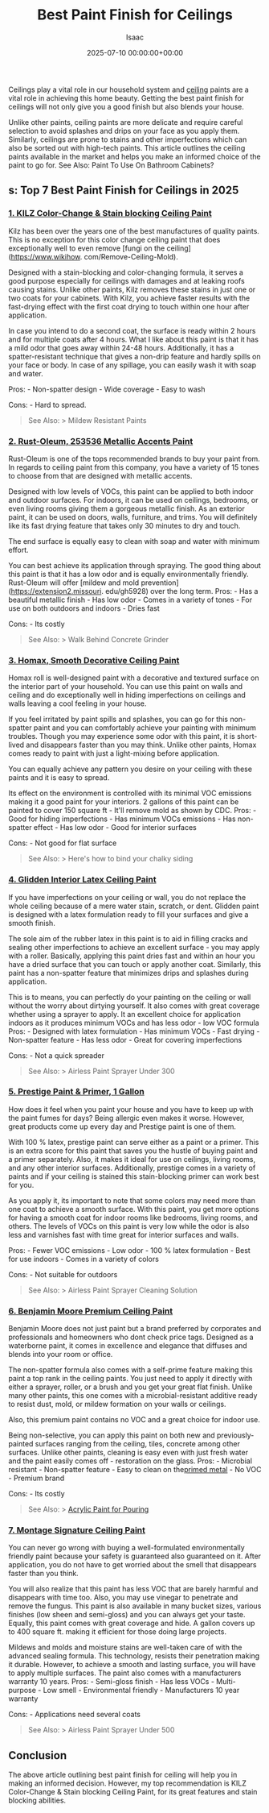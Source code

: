 ﻿---
title: Best Paint Finish for Ceilings
description: Ceilings play a vital role in our household system and ceiling paints are a vital role in achieving this home beauty. Getting the best paint finish for...
slug: /best-paint-finish-for-ceilings/
date: 2025-07-10 00:00:00+00:00
lastmod: 2025-07-10 00:00:00+03:00
author: Isaac
categories:
- Paint
tags:
- paint
- finish
- ceiling
layout: post
---

Ceilings play a vital role in our household system and [ceiling](https://pestpolicy.com/best-paint-for-bathroom-ceiling-to-prevent-mold/) paints are a vital role in achieving this home beauty. Getting the best paint finish for ceilings will not only give you a good finish but also blends your house.

Unlike other paints, ceiling paints are more delicate and require careful selection to avoid splashes and drips on your face as you apply them. Similarly, ceilings are prone to stains and other imperfections which can also be sorted out with high-tech paints. This article outlines the ceiling paints available in the market and helps you make an informed choice of the paint to go for. See Also: Paint To Use On Bathroom Cabinets?

##  s: Top 7 Best Paint Finish for Ceilings in 2025

###  [1. KILZ Color-Change & Stain blocking Ceiling Paint](https://www.amazon.com/dp/B00B2G97IW/?tag=p-policy-20)

Kilz has been over the years one of the best manufactures of quality paints. This is no exception for this color change ceiling paint that does exceptionally well to even remove [fungi on the ceiling](https://www.wikihow. com/Remove-Ceiling-Mold).

Designed with a stain-blocking and color-changing formula, it serves a good purpose especially for ceilings with damages and at leaking roofs causing stains. Unlike other paints, Kilz removes these stains in just one or two coats for your cabinets. With Kilz, you achieve faster results with the fast-drying effect with the first coat drying to touch within one hour after application.

In case you intend to do a second coat, the surface is ready within 2 hours and for multiple coats after 4 hours. What I like about this paint is that it has a mild odor that goes away within 24-48 hours. Additionally, it has a spatter-resistant technique that gives a non-drip feature and hardly spills on your face or body. In case of any spillage, you can easily wash it with soap and water.

Pros: - Non-spatter design - Wide coverage - Easy to wash

Cons: - Hard to spread.

> See Also: > Mildew Resistant Paints

###  [2. Rust-Oleum, 253536 Metallic Accents Paint](https://www.amazon.com/dp/B003EELMYM/?tag=p-policy-20)

Rust-Oleum is one of the tops recommended brands to buy your paint from. In regards to ceiling paint from this company, you have a variety of 15 tones to choose from that are designed with metallic accents.

Designed with low levels of VOCs, this paint can be applied to both indoor and outdoor surfaces. For indoors, it can be used on ceilings, bedrooms, or even living rooms giving them a gorgeous metallic finish. As an exterior paint, it can be used on doors, walls, furniture, and trims. You will definitely like its fast drying feature that takes only 30 minutes to dry and touch.

The end surface is equally easy to clean with soap and water with minimum effort.

You can best achieve its application through spraying. The good thing about this paint is that it has a low odor and is equally environmentally friendly. Rust-Oleum will offer [mildew and mold prevention](https://extension2.missouri. edu/gh5928) over the long term. Pros: - Has a beautiful metallic finish - Has low odor - Comes in a variety of tones - For use on both outdoors and indoors - Dries fast

Cons: - Its costly

> See Also: > Walk Behind Concrete Grinder

###  [3. Homax, Smooth Decorative Ceiling Paint](https://www.amazon.com/dp/B07FZ6M4RW/?tag=p-policy-20)

Homax roll is well-designed paint with a decorative and textured surface on the interior part of your household. You can use this paint on walls and ceiling and do exceptionally well in hiding imperfections on ceilings and walls leaving a cool feeling in your house.

If you feel irritated by paint spills and splashes, you can go for this non-spatter paint and you can comfortably achieve your painting with minimum troubles. Though you may experience some odor with this paint, it is short-lived and disappears faster than you may think. Unlike other paints, Homax comes ready to paint with just a light-mixing before application.

You can equally achieve any pattern you desire on your ceiling with these paints and it is easy to spread.

Its effect on the environment is controlled with its minimal VOC emissions making it a good paint for your interiors. 2 gallons of this paint can be painted to cover 150 square ft - It'll remove mold as shown by CDC. Pros: - Good for hiding imperfections - Has minimum VOCs emissions - Has non-spatter effect - Has low odor - Good for interior surfaces

Cons: - Not good for flat surface

> See Also: > Here's how to bind your chalky siding

###  [4. Glidden Interior Latex Ceiling Paint](https://www.amazon.com/dp/B075F8FSJ8/?tag=p-policy-20)

If you have imperfections on your ceiling or wall, you do not replace the whole ceiling because of a mere water stain, scratch, or dent. Glidden paint is designed with a latex formulation ready to fill your surfaces and give a smooth finish.

The sole aim of the rubber latex in this paint is to aid in filling cracks and sealing other imperfections to achieve an excellent surface - you may apply with a roller. Basically, applying this paint dries fast and within an hour you have a dried surface that you can touch or apply another coat. Similarly, this paint has a non-spatter feature that minimizes drips and splashes during application.

This is to means, you can perfectly do your painting on the ceiling or wall without the worry about dirtying yourself. It also comes with great coverage whether using a sprayer to apply. It an excellent choice for application indoors as it produces minimum VOCs and has less odor - low VOC formula Pros: - Designed with latex formulation - Has minimum VOCs - Fast drying - Non-spatter feature - Has less odor - Great for covering imperfections

Cons: - Not a quick spreader

> See Also: > Airless Paint Sprayer Under 300

###  [5. Prestige Paint & Primer, 1 Gallon](https://www.amazon.com/dp/B0102ZB9K2/?tag=p-policy-20)

How does it feel when you paint your house and you have to keep up with the paint fumes for days? Being allergic even makes it worse. However, great products come up every day and Prestige paint is one of them.

With 100 % latex, prestige paint can serve either as a paint or a primer. This is an extra score for this paint that saves you the hustle of buying paint and a primer separately. Also, it makes it ideal for use on ceilings, living rooms, and any other interior surfaces. Additionally, prestige comes in a variety of paints and if your ceiling is stained this stain-blocking primer can work best for you.

As you apply it, its important to note that some colors may need more than one coat to achieve a smooth surface. With this paint, you get more options for having a smooth coat for indoor rooms like bedrooms, living rooms, and others. The levels of VOCs on this paint is very low while the odor is also less and varnishes fast with time great for interior surfaces and walls.

Pros: - Fewer VOC emissions - Low odor - 100 % latex formulation - Best for use indoors - Comes in a variety of colors

Cons: - Not suitable for outdoors

> See Also: > Airless Paint Sprayer Cleaning Solution

###  [6. Benjamin Moore Premium Ceiling Paint](https://www.amazon.com/dp/B005G56KGC/?tag=p-policy-20)

Benjamin Moore does not just paint but a brand preferred by corporates and professionals and homeowners who dont check price tags. Designed as a waterborne paint, it comes in excellence and elegance that diffuses and blends into your room or office.

The non-spatter formula also comes with a self-prime feature making this paint a top rank in the ceiling paints. You just need to apply it directly with either a sprayer, roller, or a brush and you get your great flat finish. Unlike many other paints, this one comes with a microbial-resistant additive ready to resist dust, mold, or mildew formation on your walls or ceilings.

Also, this premium paint contains no VOC and a great choice for indoor use.

Being non-selective, you can apply this paint on both new and previously-painted surfaces ranging from the ceiling, tiles, concrete among other surfaces. Unlike other paints, cleaning is easy even with just fresh water and the paint easily comes off - restoration on the glass. Pros: - Microbial resistant - Non-spatter feature - Easy to clean on the[primed metal](https://pestpolicy.com/rustoleum-galvanized-metal-primer/) - No VOC - Premium brand

Cons: - Its costly

> See Also: > [Acrylic Paint for Pouring](https://pestpolicy.com/best-acrylic-paint-for-pouring/)

###  [7. Montage Signature Ceiling Paint](https://www.amazon.com/dp/B076BTDF1Y/?tag=p-policy-20)

You can never go wrong with buying a well-formulated environmentally friendly paint because your safety is guaranteed also guaranteed on it. After application, you do not have to get worried about the smell that disappears faster than you think.

You will also realize that this paint has less VOC that are barely harmful and disappears with time too. Also, you may use vinegar to penetrate and remove the fungus. This paint is also available in many bucket sizes, various finishes (low sheen and semi-gloss) and you can always get your taste. Equally, this paint comes with great coverage and hide. A gallon covers up to 400 square ft. making it efficient for those doing large projects.

Mildews and molds and moisture stains are well-taken care of with the advanced sealing formula. This technology, resists their penetration making it durable. However, to achieve a smooth and lasting surface, you will have to apply multiple surfaces. The paint also comes with a manufacturers warranty 10 years. Pros: - Semi-gloss finish - Has less VOCs - Multi-purpose - Low smell - Environmental friendly - Manufacturers 10 year warranty

Cons: - Applications need several coats

> See Also: > Airless Paint Sprayer Under 500

##  Conclusion

The above article outlining best paint finish for ceiling will help you in making an informed decision. However, my top recommendation is KILZ Color-Change & Stain blocking Ceiling Paint, for its great features and stain blocking abilities.

